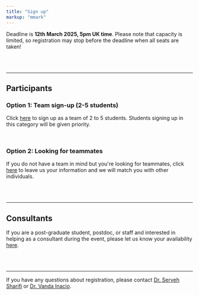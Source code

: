 ```yaml
---
title: "Sign up"
markup: "mmark"
---
```


Deadline is **12th March 2025, 5pm UK time**. Please note that capacity is limited, so registration may stop before the deadline when all seats are taken!

<br><br>

---

## Participants

### Option 1: Team sign-up (2-5 students)

<a href="https://forms.office.com/pages/responsepage.aspx?id=sAafLmkWiUWHiRCgaTTcYRy55tdGgmlKnUJXTtssd2tUMkdPT1NLRUZZTTg1VjdURUlDNzZUM1IwVS4u"><i class="fas fa-user-plus fa-2x" style="color:#03A9F4"></i></a> 

Click [here](https://forms.office.com/e/AEP1TBACjT) to sign up as a team of 2 to 5 students. Students signing up in this category will be given priority.

<br>

### Option 2: Looking for teammates

<a href="https://forms.office.com/pages/responsepage.aspx?id=sAafLmkWiUWHiRCgaTTcYcc4uH2cC1JGhEETbUpyEVVUNzVaQkRaR0dZSkVaOE5LQ0NVMFJaMUhJQi4u"><i class="fas fa-user-plus fa-2x" style="color:#E91E63"></i></a> 

If you do not have a team in mind but you're looking for teammates, click [here](https://forms.office.com/e/mBaCFiAkhP) to leave us your information and we will match you with other individuals.

<br><br>

---

## Consultants

<a href="https://forms.office.com/pages/responsepage.aspx?id=sAafLmkWiUWHiRCgaTTcYcc4uH2cC1JGhEETbUpyEVVUQlNaWUEwQkZKRjZDWUhLUVRISlpORFVFRS4u"><i class="fas fa-user-plus fa-2x" style="color:#4285F4"></i></a> 

If you are a post-graduate student, postdoc, or staff and interested in helping as a consultant during the event, please let us know your availability [here](https://forms.office.com/e/3zLL6V6ZeF).

<br><br>

---

If you have any questions about registration, please contact [Dr. Serveh Sharifi](mailto:serveh.sharifi@ed.ac.uk) or [Dr. Vanda Inacio](mailto:vanda.inacio@ed.ac.uk).
